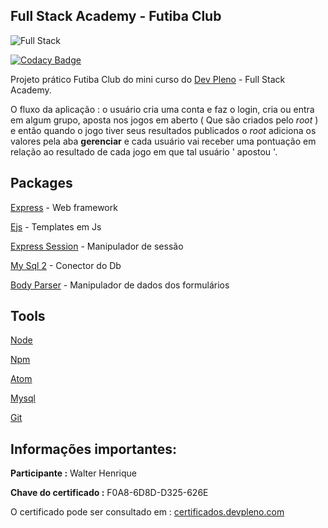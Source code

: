 
## Full Stack Academy - Futiba Club

![Full Stack](https://i.imgur.com/z8L6Vxw.png)

[![Codacy Badge](https://api.codacy.com/project/badge/Grade/a39b736b794d41ffb7b586c059db013d)](https://www.codacy.com/app/Sphinxs/Futiba?utm_source=github.com&amp;utm_medium=referral&amp;utm_content=Sphinxs/Futiba&amp;utm_campaign=Badge_Grade)

Projeto prático Futiba Club do mini curso do [Dev Pleno](https://www.devpleno.com/fullstackacademy/) - Full Stack Academy.

O fluxo da aplicação : o usuário cria uma conta e faz o login, cria ou entra em algum grupo, aposta nos jogos em aberto ( Que são criados pelo *root* ) e então quando o jogo tiver seus resultados publicados o *root* adiciona os valores pela aba **gerenciar** e cada usuário vai receber uma pontuação em relação ao resultado de cada jogo em que tal usuário ' apostou '.

## Packages

[Express](https://www.npmjs.com/package/express) - Web framework

[Ejs](https://www.npmjs.com/package/ejs) - Templates em Js

[Express Session](https://www.npmjs.com/package/express-session) - Manipulador de sessão

[My Sql 2](https://www.npmjs.com/package/mysql2) - Conector do Db

[Body Parser](https://www.npmjs.com/package/body-parser) - Manipulador de dados dos formulários


## Tools

[Node](https://nodejs.org/en/)

[Npm](https://www.npmjs.com)

[Atom](https://atom.io)

[Mysql](https://www.mysql.com)

[Git](https://git-scm.com)


## Informações importantes:

**Participante :** Walter Henrique

**Chave do certificado :** F0A8-6D8D-D325-626E

O certificado pode ser consultado em : [certificados.devpleno.com](certificados.devpleno.com)
